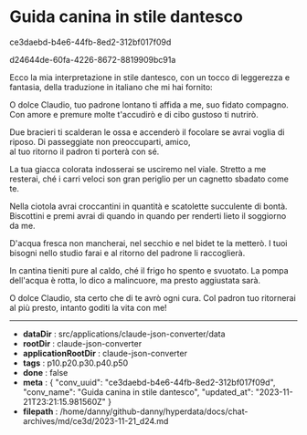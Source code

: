 # Guida canina in stile dantesco

ce3daebd-b4e6-44fb-8ed2-312bf017f09d

d24644de-60fa-4226-8672-8819909bc91a

Ecco la mia interpretazione in stile dantesco, con un tocco di leggerezza e fantasia, della traduzione in italiano che mi hai fornito:

O dolce Claudio, tuo padrone lontano 
ti affida a me, suo fidato compagno.
Con amore e premure molte t'accudirò
e di cibo gustoso ti nutrirò.

Due bracieri ti scalderan le ossa
e accenderò il focolare se avrai voglia di riposo.
Di passeggiate non preoccuparti, amico,  
al tuo ritorno il padron ti porterà con sé.

La tua giacca colorata indosserai
se usciremo nel viale. Stretto a me resterai,
ché i carri veloci son gran periglio 
per un cagnetto sbadato come te. 

Nella ciotola avrai croccantini in quantità 
e scatolette succulente di bontà. 
Biscottini e premi avrai di quando in quando
per renderti lieto il soggiorno da me.

D'acqua fresca non mancherai,
nel secchio e nel bidet te la metterò.
I tuoi bisogni nello studio farai
e al ritorno del padrone li raccoglierà.  

In cantina tieniti pure al caldo,
ché il frigo ho spento e svuotato.
La pompa dell'acqua è rotta, lo dico a malincuore, 
ma presto aggiustata sarà.

O dolce Claudio, sta certo
che di te avrò ogni cura.
Col padron tuo ritornerai al più presto,
 intanto goditi la vita con me!

---

* **dataDir** : src/applications/claude-json-converter/data
* **rootDir** : claude-json-converter
* **applicationRootDir** : claude-json-converter
* **tags** : p10.p20.p30.p40.p50
* **done** : false
* **meta** : {
  "conv_uuid": "ce3daebd-b4e6-44fb-8ed2-312bf017f09d",
  "conv_name": "Guida canina in stile dantesco",
  "updated_at": "2023-11-21T23:21:15.981560Z"
}
* **filepath** : /home/danny/github-danny/hyperdata/docs/chat-archives/md/ce3d/2023-11-21_d24.md